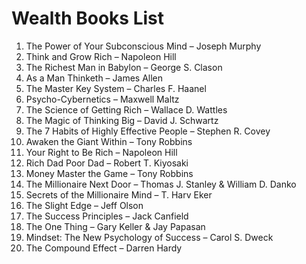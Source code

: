 # Wealth Books List

1. The Power of Your Subconscious Mind – Joseph Murphy
2. Think and Grow Rich – Napoleon Hill
3. The Richest Man in Babylon – George S. Clason
4. As a Man Thinketh – James Allen
5. The Master Key System – Charles F. Haanel
6. Psycho-Cybernetics – Maxwell Maltz
7. The Science of Getting Rich – Wallace D. Wattles
8. The Magic of Thinking Big – David J. Schwartz
9. The 7 Habits of Highly Effective People – Stephen R. Covey
10. Awaken the Giant Within – Tony Robbins
11. Your Right to Be Rich – Napoleon Hill
12. Rich Dad Poor Dad – Robert T. Kiyosaki
13. Money Master the Game – Tony Robbins
14. The Millionaire Next Door – Thomas J. Stanley & William D. Danko
15. Secrets of the Millionaire Mind – T. Harv Eker
16. The Slight Edge – Jeff Olson
17. The Success Principles – Jack Canfield
18. The One Thing – Gary Keller & Jay Papasan
19. Mindset: The New Psychology of Success – Carol S. Dweck
20. The Compound Effect – Darren Hardy
